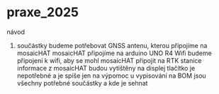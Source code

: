 # praxe_2025
návod

1. součástky
   budeme potřebovat GNSS antenu, kterou připojíme na mosaicHAT
   mosaicHAT připojíme na arduino UNO R4 Wifi
   budeme připojení k wifi, aby se mohl mosaicHAT připojit na RTK stanice
   informace z mosaicHAT budou vytištěny na displej
   tlačítko je nepotřebné a je spíše jen na výpomoc u vypisování
   na BOM jsou všechny potřebné součástky a kde je sehnat
   
